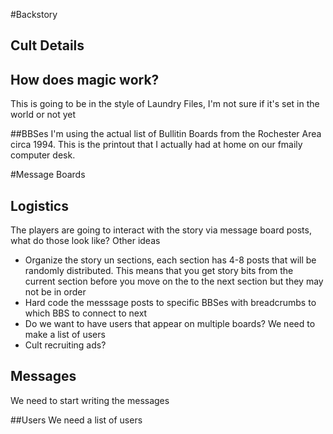 #Backstory
## Cult Details
## How does magic work?
This is going to be in the style of Laundry Files, I'm not sure if it's set in the world or not yet

##BBSes
I'm using the actual list of Bullitin Boards from the Rochester Area circa 1994. This is the printout that I actually had at home on our fmaily computer desk.

#Message Boards
## Logistics
The players are going to interact with the story via message board posts, what do those look like? Other ideas
- Organize the story un sections, each section has 4-8 posts that will be randomly distributed. This means that you get story bits from the current section before you move on the to the next section but they may not be in order
- Hard code the messsage posts to specific BBSes with breadcrumbs to which BBS to connect to next
- Do we want to have users that appear on multiple boards? We need to make a list of users
- Cult recruiting ads?

## Messages
We need to start writing the messages

##Users
We need a list of users
